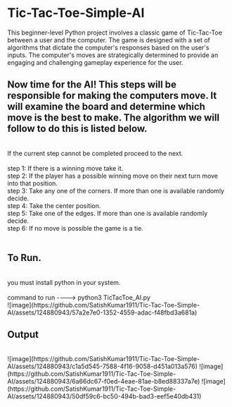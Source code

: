 # Tic-Tac-Toe-Simple-AI <br>
This beginner-level Python project involves a classic game of Tic-Tac-Toe between a user and the computer. The game is designed with a set of algorithms that dictate the computer's responses based on the user's inputs. The computer's moves are strategically determined to provide an engaging and challenging gameplay experience for the user.
<br>

## Now time for the AI! This steps will be responsible for making the computers move. It will examine the board and determine which move is the best to make. The algorithm we will follow to do this is listed below.
<br>
If the current step cannot be completed proceed to the next. <br>
<br>
step 1: If there is a winning move take it. <br>
step 2: If the player has a possible winning move on their next turn move into that position. <br>
step 3: Take any one of the corners. If more than one is available randomly decide. <br>
step 4: Take the center position. <br>
step 5: Take one of the edges. If more than one is available randomly decide. <br>
step 6: If no move is possible the game is a tie. <br>
<br>

## To Run.
<br>
you must install python in your system.
<br> <br>
command to run  ---->  python3 TicTacToe_AI.py
<br>
![image](https://github.com/SatishKumar1911/Tic-Tac-Toe-Simple-AI/assets/124880943/57a2e7e0-1352-4559-adac-f48fbd3a681a)
<br>

## Output
<br>
![image](https://github.com/SatishKumar1911/Tic-Tac-Toe-Simple-AI/assets/124880943/c1a5d545-7588-4f16-9058-d451a013a576)
![image](https://github.com/SatishKumar1911/Tic-Tac-Toe-Simple-AI/assets/124880943/6a66dc67-f0ed-4eae-81ae-b8ed88337a7e)
![image](https://github.com/SatishKumar1911/Tic-Tac-Toe-Simple-AI/assets/124880943/50df59c6-bc50-494b-bad3-eef5e40db431)
